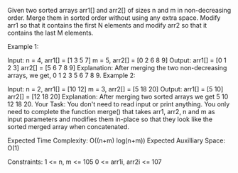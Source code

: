 Given two sorted arrays arr1[] and arr2[] of sizes n and m in non-decreasing order. Merge them in sorted order without using any extra space. Modify arr1 so that it contains the first N elements and modify arr2 so that it contains the last M elements.

Example 1:

Input: 
n = 4, arr1[] = [1 3 5 7] 
m = 5, arr2[] = [0 2 6 8 9]
Output: 
arr1[] = [0 1 2 3]
arr2[] = [5 6 7 8 9]
Explanation:
After merging the two 
non-decreasing arrays, we get, 
0 1 2 3 5 6 7 8 9.
Example 2:

Input: 
n = 2, arr1[] = [10 12] 
m = 3, arr2[] = [5 18 20]
Output: 
arr1[] = [5 10]
arr2[] = [12 18 20]
Explanation:
After merging two sorted arrays 
we get 5 10 12 18 20.
Your Task:
You don't need to read input or print anything. You only need to complete the function merge() that takes arr1, arr2, n and m as input parameters and modifies them in-place so that they look like the sorted merged array when concatenated.

Expected Time Complexity:  O((n+m) log(n+m))
Expected Auxilliary Space: O(1)

Constraints:
1 <= n, m <= 105
0 <= arr1i, arr2i <= 107